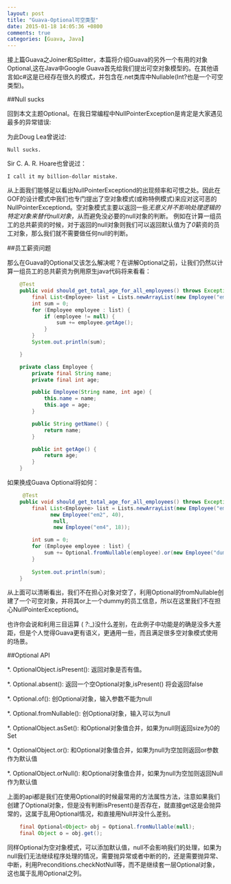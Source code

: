 ```yaml
---
layout: post
title: "Guava-Optional可空类型"
date: 2015-01-18 14:05:36 +0800
comments: true
categories: [Guava, Java]
---
```

接上篇Guava之Joiner和Splitter，本篇将介绍Guava的另外一个有用的对象Optional<T>,这在Java中Google Guava首先给我们提出可空对象模型的。在其他语言如c#这是已经存在很久的模式，并包含在.net类库中Nullable<T>(Int?也是一个可空类型)。

##Null sucks

回到本文主题Optional。在我日常编程中NullPointerException是肯定是大家遇见最多的异常错误:

为此Doug Lea曾说过:

	Null sucks.

Sir C. A. R. Hoare也曾说过：

	I call it my billion-dollar mistake.

从上面我们能够足以看出NullPointerExceptiond的出现频率和可恨之处。因此在GOF的设计模式中我们也专门提出了空对象模式(或称特例模式)来应对这可恶的NullPointerExceptiond。空对象模式主要以返回一些*无意义并不影响处理逻辑的特定对象来替代null对象*，从而避免没必要的null对象的判断。
例如在计算一组员工的总共薪资的时候，对于返回的null对象则我们可以返回默认值为了*0*薪资的员工对象，那么我们就不需要做任何null的判断。

##员工薪资问题

那么在Guava的Optional又该怎么解决呢？在讲解Optional之前，让我们仍然以计算一组员工的总共薪资为例用原生java代码将来看看：

```java
	@Test
    public void should_get_total_age_for_all_employees() throws Exception {
        final List<Employee> list = Lists.newArrayList(new Employee("em1", 30), new Employee("em2", 40), null, new Employee("em4", 18));
        int sum = 0;
        for (Employee employee : list) {
            if (employee != null) {
                sum += employee.getAge();
            }
        }
        System.out.println(sum);

    }

    private class Employee {
        private final String name;
        private final int age;

        public Employee(String name, int age) {
            this.name = name;
            this.age = age;
        }

        public String getName() {
            return name;
        }

        public int getAge() {
            return age;
        }
    }
```

如果换成Guava Optional将如何：

```java
	 @Test
    public void should_get_total_age_for_all_employees() throws Exception {
        final List<Employee> list = Lists.newArrayList(new Employee("em1", 30),
        	  new Employee("em2", 40),
        	   null,
        	   new Employee("em4", 18));

        int sum = 0;
        for (Employee employee : list) {
            sum += Optional.fromNullable(employee).or(new Employee("dummy", 0)).getAge();
        }
        
        System.out.println(sum);
    }
```
从上面可以清晰看出，我们不在担心对象对空了，利用Optional的fromNullable创建了一个可空对象，并将其or上一个dummy的员工信息，所以在这里我们不在担心NullPointerExceptiond。

也许你会说和利用三目运算 ( _?_:_)没什么差别，在此例子中功能是的确是没多大差距，但是个人觉得Guava更有语义，更通用一些，而且满足很多空对象模式使用的场景。

##Optional API

*. OptionalObject.isPresent(): 返回对象是否有值。

*. Optional.absent(): 返回一个空Optional对象,isPresent() 将会返回false

*. Optional.of(): 创Optional对象，输入参数不能为null

*. Optional.fromNullable(): 创Optional对象，输入可以为null

*. OptionalObject.asSet(): 和Optional对象值合并，如果为null则返回size为0的Set

*. OptionalObject.or(): 和Optional对象值合并，如果为null为空加则返回or参数作为默认值

*. OptionalObject.orNull(): 和Optional对象值合并，如果为null为空加则返回Null作为默认值


上面的api都是我们在使用Optional的时候最常用的方法属性方法，注意如果我们创建了Optional对象，但是没有判断isPresent()是否存在，就直接get这是会抛异常的，这属于乱用Optional情况，和直接用Null并没什么差别。

```java
	final Optional<Object> obj = Optional.fromNullable(null);
    final Object o = obj.get();
```

同样Optional为空对象模式，可以添加默认值，null不会影响我们的处理，如果为null我们无法继续程序处理的情况，需要抛异常或者中断的的，还是需要抛异常、中断，利用Preconditions.checkNotNull等，而不是继续套一层Optional对象，这也属于乱用Optional之列。
